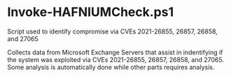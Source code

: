 # Invoke-HAFNIUMCheck.ps1
Script used to identify compromise via CVEs 2021-26855, 26857, 26858, and 27065

Collects data from Microsoft Exchange Servers that assist in indentifying if the system was exploited via CVEs 2021-26855, 26857, 26858, and 27065. Some
analysis is automatically done while other parts requires analysis. 

